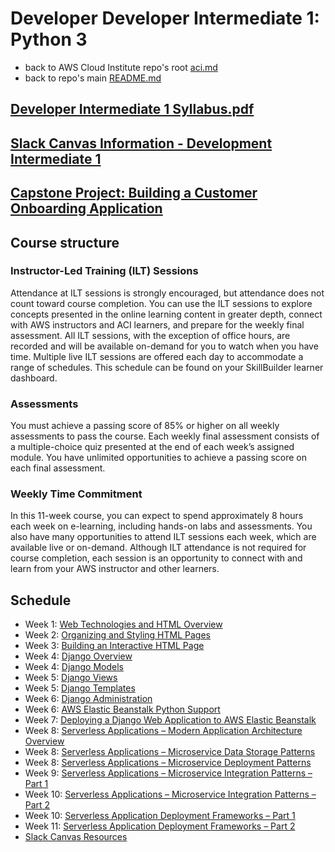# Developer Developer Intermediate 1: Python 3

* back to AWS Cloud Institute repo's root [aci.md](../aci.md)
* back to repo's main [README.md](../../../README.md)

## [Developer Intermediate 1 Syllabus.pdf](./files/DeveloperIntermediate1Syllabus.pdf)

## [Slack Canvas Information - Development Intermediate 1](./canvas.md)

## [Capstone Project: Building a Customer Onboarding Application](./W000CapstoneCustomerOnboardingApplication.md)

## Course structure

### Instructor-Led Training (ILT) Sessions

Attendance at ILT sessions is strongly encouraged, but attendance does not count toward course completion. You can use the ILT sessions to explore concepts presented in the online learning content in greater depth, connect with AWS instructors and ACI learners, and prepare for the weekly final assessment. All ILT sessions, with the exception of office hours, are recorded and will be available on-demand for you to watch when you have time. Multiple live ILT sessions are offered each day to accommodate a range of schedules. This schedule can be found on your SkillBuilder learner dashboard.

### Assessments

You must achieve a passing score of 85% or higher on all weekly assessments to pass the course. Each weekly final assessment consists of a multiple-choice quiz presented at the end of each week’s assigned module. You have unlimited opportunities to achieve a passing score on each final assessment.

### Weekly Time Commitment

In this 11-week course, you can expect to spend approximately 8 hours each week on e-learning, including hands-on labs and assessments. You also have many opportunities to attend ILT sessions each week, which are available live or on-demand. Although ILT attendance is not required for course completion, each session is an opportunity to connect with and learn from your AWS instructor and other learners.

## Schedule

* Week 1: [Web Technologies and HTML Overview](./W010WebTechnologiesAndHTMLOverview.md)
* Week 2: [Organizing and Styling HTML Pages](./W020OrganizingAndStylingHTMLPages.md)
* Week 3: [Building an Interactive HTML Page](./W030BuildingAnInteractiveHTMLPage.md)
* Week 4: [Django Overview](./W040DjangoOverview.md)
* Week 4: [Django Models](./W042DjamgoModels.md)
* Week 5: [Django Views](./W050DjamgoViews.md)
* Week 5: [Django Templates](./W052DjangoTemplates.md)
* Week 6: [Django Administration](./W060DjangoAdministration.md)
* Week 6: [AWS Elastic Beanstalk Python Support](./W062AWSElasticBeanstalkPythonSupport.md)
* Week 7: [Deploying a Django Web Application to AWS Elastic Beanstalk](./W070DeployingDjangoWebAppToAWSBeanstalk.md)
* Week 8: [Serverless Applications – Modern Application Architecture Overview](./W080ServerlessModernApplicationArchitecture.md)
* Week 8: [Serverless Applications – Microservice Data Storage Patterns](./W082ServerlessMicroserviceDataStoragePatterns.md)
* Week 8: [Serverless Applications – Microservice Deployment Patterns](./W084ServerlessMicroserviceDeploymentPatterns.md)
* Week 9: [Serverless Applications – Microservice Integration Patterns – Part 1](./W090ServerlessMicroserviceIntegrationPatterns1.md)
* Week 10: [Serverless Applications – Microservice Integration Patterns – Part 2](./W100ServerlessMicroserviceIntegrationPatterns2.md)
* Week 10: [Serverless Application Deployment Frameworks – Part 1](./W102ServerlessApplicationDeploymentFrameworks1.md)
* Week 11: [Serverless Application Deployment Frameworks – Part 2](./W110ServerlessApplicationDeploymentFrameworks2.md)
* [Slack Canvas Resources](./canvas.md)
